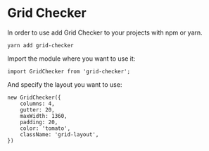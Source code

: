 # Grid Checker
In order to use add Grid Checker to your projects with npm or yarn.

```
yarn add grid-checker
```

Import the module where you want to use it:

```
import GridChecker from 'grid-checker';
```

And specify the layout you want to use:

```
new GridChecker({
    columns: 4,
    gutter: 20,
    maxWidth: 1360,
    padding: 20,
    color: 'tomato',
    className: 'grid-layout',
})
```